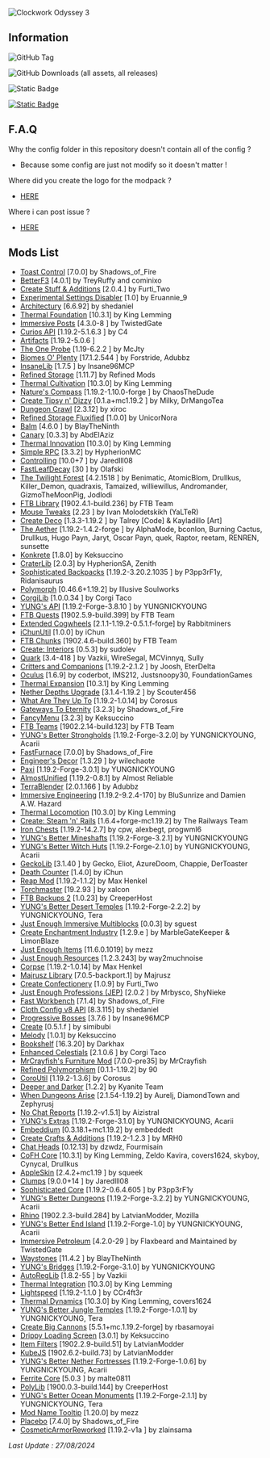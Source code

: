 
![Clockwork Odyssey 3](https://github.com/user-attachments/assets/e9c22a60-568d-46e6-818c-9d56a49182dc)


## Information

![GitHub Tag](https://img.shields.io/github/v/tag/RLLanonymous/Clockwork-Odyssey-Modpack?sort=date&style=for-the-badge&logo=gitbook)

![GitHub Downloads (all assets, all releases)](https://img.shields.io/github/downloads/RLLanonymous/Clockwork-Odyssey-Modpack/total?style=for-the-badge&logo=github&color=%23209403)

![Static Badge](https://img.shields.io/badge/Latest%20Minecraft%20Version%20Supported-1.19.2-%2307b1e0?style=for-the-badge)

[![Static Badge](https://img.shields.io/badge/Modpack%20Wiki-%23555555?style=for-the-badge)](https://github.com/RLLanonymous/Clockwork-Odyssey-Modpack/wiki)


## F.A.Q

Why the config folder in this repository doesn't contain all of the config ?

- Because some config are just not modify so it doesn't matter !

Where did you create the logo for the modpack ?

- [HERE](https://www.titlemc.app/)

Where i can post issue ? 

- [HERE](https://github.com/RLLanonymous/Clockwork-Odyssey-Modpack/issues)

## Mods List

- [Toast Control](https://www.curseforge.com/projects/271740) [7.0.0] by Shadows_of_Fire
- [BetterF3](https://www.curseforge.com/projects/401648) [4.0.1] by TreyRuffy and cominixo
- [Create Stuff & Additions](https://www.curseforge.com/projects/466792) [2.0.4.] by Furti_Two
- [Experimental Settings Disabler](https://www.curseforge.com/projects/926083) [1.0] by Eruannie_9
- [Architectury](https://www.curseforge.com/projects/419699) [6.6.92] by shedaniel
- [Thermal Foundation](https://www.curseforge.com/projects/222880) [10.3.1] by King Lemming
- [Immersive Posts](https://www.curseforge.com/projects/314645) [4.3.0-8
] by TwistedGate
- [Curios API](https://www.curseforge.com/projects/309927) [1.19.2-5.1.6.3
] by C4
- [Artifacts](https://www.curseforge.com/projects/312353) [1.19.2-5.0.6
]
- [The One Probe](https://www.curseforge.com/projects/245211) [1.19-6.2.2
] by McJty
- [Biomes O' Plenty](https://www.curseforge.com/projects/220318) [17.1.2.544
] by Forstride, Adubbz
- [InsaneLib](https://www.curseforge.com/projects/465109) [1.7.5
] by Insane96MCP
- [Refined Storage](https://www.curseforge.com/projects/243076) [1.11.7] by Refined Mods
- [Thermal Cultivation](https://www.curseforge.com/projects/271835) [10.3.0] by King Lemming
- [Nature's Compass](https://www.curseforge.com/projects/252848) [1.19.2-1.10.0-forge
] by ChaosTheDude
- [Create Tipsy n' Dizzy](https://www.curseforge.com/projects/952062) [0.1.a+mc1.19.2
] by Milky, DrMangoTea
- [Dungeon Crawl](https://www.curseforge.com/projects/324973) [2.3.12] by xiroc
- [Refined Storage Fluxified](https://www.curseforge.com/projects/383669) [1.0.0] by UnicorNora
- [Balm](https://www.curseforge.com/projects/531761) [4.6.0
] by BlayTheNinth
- [Canary](https://www.curseforge.com/projects/665658) [0.3.3] by AbdElAziz
- [Thermal Innovation](https://www.curseforge.com/projects/291737) [10.3.0] by King Lemming
- [Simple RPC](https://www.curseforge.com/projects/411816) [3.3.2] by HypherionMC
- [Controlling](https://www.curseforge.com/projects/250398) [10.0+7
] by Jaredlll08
- [FastLeafDecay](https://www.curseforge.com/projects/230976) [30
] by Olafski
- [The Twilight Forest](https://www.curseforge.com/projects/227639) [4.2.1518
] by Benimatic, AtomicBlom, Drullkus, Killer_Demon, quadraxis, Tamaized, williewillus, Andromander, GizmoTheMoonPig, Jodlodi
- [FTB Library](https://www.curseforge.com/projects/404465) [1902.4.1-build.236] by FTB Team
- [Mouse Tweaks](https://www.curseforge.com/projects/60089) [2.23
] by Ivan Molodetskikh (YaLTeR)
- [Create Deco](https://www.curseforge.com/projects/509285) [1.3.3-1.19.2
] by Talrey [Code] & Kayladillo [Art]
- [The Aether](https://www.curseforge.com/projects/255308) [1.19.2-1.4.2-forge
] by AlphaMode, bconlon, Burning Cactus, Drullkus, Hugo Payn, Jaryt, Oscar Payn, quek, Raptor, reetam, RENREN, sunsette
- [Konkrete](https://www.curseforge.com/projects/410295) [1.8.0] by Keksuccino
- [CraterLib](https://www.curseforge.com/projects/867099) [2.0.3] by HypherionSA, Zenith
- [Sophisticated Backpacks](https://www.curseforge.com/projects/422301) [1.19.2-3.20.2.1035
] by P3pp3rF1y, Ridanisaurus
- [Polymorph](https://www.curseforge.com/projects/388800) [0.46.6+1.19.2] by Illusive Soulworks
- [CorgiLib](https://www.curseforge.com/projects/693313) [1.0.0.34
] by Corgi Taco
- [YUNG's API](https://www.curseforge.com/projects/421850) [1.19.2-Forge-3.8.10
] by YUNGNICKYOUNG
- [FTB Quests](https://www.curseforge.com/projects/289412) [1902.5.9-build.399] by FTB Team
- [Extended Cogwheels](https://www.curseforge.com/projects/739973) [2.1.1-1.19.2-0.5.1.f-forge] by Rabbitminers
- [iChunUtil](https://www.curseforge.com/projects/229060) [1.0.0] by iChun
- [FTB Chunks](https://www.curseforge.com/projects/314906) [1902.4.6-build.360] by FTB Team
- [Create: Interiors](https://www.curseforge.com/projects/906239) [0.5.3] by sudolev
- [Quark](https://www.curseforge.com/projects/243121) [3.4-418
] by Vazkii, WireSegal, MCVinnyq, Sully
- [Critters and Companions](https://www.curseforge.com/projects/574913) [1.19.2-2.1.2
] by Joosh, EterDelta
- [Oculus](https://www.curseforge.com/projects/581495) [1.6.9] by coderbot, IMS212, Justsnoopy30, FoundationGames
- [Thermal Expansion](https://www.curseforge.com/projects/69163) [10.3.1] by King Lemming
- [Nether Depths Upgrade](https://www.curseforge.com/projects/670011) [3.1.4-1.19.2
] by Scouter456
- [What Are They Up To](https://www.curseforge.com/projects/945479) [1.19.2-1.0.14] by Corosus
- [Gateways To Eternity](https://www.curseforge.com/projects/417802) [3.2.3] by Shadows_of_Fire
- [FancyMenu](https://www.curseforge.com/projects/367706) [3.2.3] by Keksuccino
- [FTB Teams](https://www.curseforge.com/projects/404468) [1902.2.14-build.123] by FTB Team
- [YUNG's Better Strongholds](https://www.curseforge.com/projects/465575) [1.19.2-Forge-3.2.0] by YUNGNICKYOUNG, Acarii
- [FastFurnace](https://www.curseforge.com/projects/299540) [7.0.0] by Shadows_of_Fire
- [Engineer's Decor](https://www.curseforge.com/projects/313866) [1.3.29
] by wilechaote
- [Paxi](https://www.curseforge.com/projects/515708) [1.19.2-Forge-3.0.1] by YUNGNICKYOUNG
- [AlmostUnified](https://www.curseforge.com/projects/633823) [1.19.2-0.8.1] by Almost Reliable
- [TerraBlender](https://www.curseforge.com/projects/563928) [2.0.1.166
] by Adubbz
- [Immersive Engineering](https://www.curseforge.com/projects/231951) [1.19.2-9.2.4-170] by BluSunrize and Damien A.W. Hazard
- [Thermal Locomotion](https://www.curseforge.com/projects/406959) [10.3.0] by King Lemming
- [Create: Steam 'n' Rails](https://www.curseforge.com/projects/688231) [1.6.4+forge-mc1.19.2] by The Railways Team
- [Iron Chests](https://www.curseforge.com/projects/228756) [1.19.2-14.2.7] by cpw, alexbegt, progwml6
- [YUNG's Better Mineshafts](https://www.curseforge.com/projects/389665) [1.19.2-Forge-3.2.1] by YUNGNICKYOUNG
- [YUNG's Better Witch Huts](https://www.curseforge.com/projects/631401) [1.19.2-Forge-2.1.0] by YUNGNICKYOUNG, Acarii
- [GeckoLib](https://www.curseforge.com/projects/388172) [3.1.40
] by Gecko, Eliot, AzureDoom, Chappie, DerToaster
- [Death Counter](https://www.curseforge.com/projects/229068) [1.4.0] by iChun
- [Reap Mod](https://www.curseforge.com/projects/244256) [1.19.2-1.1.2] by Max Henkel
- [Torchmaster](https://www.curseforge.com/projects/254268) [19.2.93
] by xalcon
- [FTB Backups 2](https://www.curseforge.com/projects/622737) [1.0.23] by CreeperHost
- [YUNG's Better Desert Temples](https://www.curseforge.com/projects/631016) [1.19.2-Forge-2.2.2] by YUNGNICKYOUNG, Tera
- [Just Enough Immersive Multiblocks](https://www.curseforge.com/projects/634571) [0.0.3] by sguest
- [Create Enchantment Industry](https://www.curseforge.com/projects/688768) [1.2.9.e
] by MarbleGateKeeper & LimonBlaze
- [Just Enough Items](https://www.curseforge.com/projects/238222) [11.6.0.1019] by mezz
- [Just Enough Resources](https://www.curseforge.com/projects/240630) [1.2.3.243] by way2muchnoise
- [Corpse](https://www.curseforge.com/projects/316582) [1.19.2-1.0.14] by Max Henkel
- [Majrusz Library](https://www.curseforge.com/projects/437409) [7.0.5-backport.1] by Majrusz
- [Create Confectionery](https://www.curseforge.com/projects/531834) [1.0.9] by Furti_Two
- [Just Enough Professions (JEP)](https://www.curseforge.com/projects/417645) [2.0.2
] by Mrbysco, ShyNieke
- [Fast Workbench](https://www.curseforge.com/projects/288885) [7.1.4] by Shadows_of_Fire
- [Cloth Config v8 API](https://www.curseforge.com/projects/348521) [8.3.115] by shedaniel
- [Progressive Bosses](https://www.curseforge.com/projects/289466) [3.7.6
] by Insane96MCP
- [Create](https://www.curseforge.com/projects/328085) [0.5.1.f
] by simibubi
- [Melody](https://www.curseforge.com/projects/938643) [1.0.1] by Keksuccino
- [Bookshelf](https://www.curseforge.com/projects/228525) [16.3.20] by Darkhax
- [Enhanced Celestials](https://www.curseforge.com/projects/438447) [2.1.0.6
] by Corgi Taco
- [MrCrayfish's Furniture Mod](https://www.curseforge.com/projects/55438) [7.0.0-pre35] by MrCrayfish
- [Refined Polymorphism](https://www.curseforge.com/projects/943086) [0.1.1-1.19.2] by 90
- [CoroUtil](https://www.curseforge.com/projects/237749) [1.19.2-1.3.6] by Corosus
- [Deeper and Darker](https://www.curseforge.com/projects/659011) [1.2.2] by Kyanite Team
- [When Dungeons Arise](https://www.curseforge.com/projects/442508) [2.1.54-1.19.2] by Aurelj, DiamondTown and Zephyrusj
- [No Chat Reports](https://www.curseforge.com/projects/634062) [1.19.2-v1.5.1] by Aizistral
- [YUNG's Extras](https://www.curseforge.com/projects/480006) [1.19.2-Forge-3.1.0] by YUNGNICKYOUNG, Acarii
- [Embeddium](https://www.curseforge.com/projects/908741) [0.3.18.1+mc1.19.2] by embeddedt
- [Create Crafts & Additions](https://www.curseforge.com/projects/439890) [1.19.2-1.2.3
] by MRH0
- [Chat Heads](https://www.curseforge.com/projects/407206) [0.12.13] by dzwdz, Fourmisain
- [CoFH Core](https://www.curseforge.com/projects/69162) [10.3.1] by King Lemming, Zeldo Kavira, covers1624, skyboy, Cynycal, Drullkus
- [AppleSkin](https://www.curseforge.com/projects/248787) [2.4.2+mc1.19
] by squeek
- [Clumps](https://www.curseforge.com/projects/256717) [9.0.0+14
] by Jaredlll08
- [Sophisticated Core](https://www.curseforge.com/projects/618298) [1.19.2-0.6.4.605
] by P3pp3rF1y
- [YUNG's Better Dungeons](https://www.curseforge.com/projects/510089) [1.19.2-Forge-3.2.2] by YUNGNICKYOUNG, Acarii
- [Rhino](https://www.curseforge.com/projects/416294) [1902.2.3-build.284] by LatvianModder, Mozilla
- [YUNG's Better End Island](https://www.curseforge.com/projects/901344) [1.19.2-Forge-1.0] by YUNGNICKYOUNG, Acarii
- [Immersive Petroleum](https://www.curseforge.com/projects/268250) [4.2.0-29
] by Flaxbeard and Maintained by TwistedGate
- [Waystones](https://www.curseforge.com/projects/245755) [11.4.2
] by BlayTheNinth
- [YUNG's Bridges](https://www.curseforge.com/projects/536660) [1.19.2-Forge-3.1.0] by YUNGNICKYOUNG
- [AutoRegLib](https://www.curseforge.com/projects/250363) [1.8.2-55
] by Vazkii
- [Thermal Integration](https://www.curseforge.com/projects/626708) [10.3.0] by King Lemming
- [Lightspeed](https://modrinth.com/mod/US93mifm) [1.19.2-1.1.0
] by CCr4ft3r
- [Thermal Dynamics](https://www.curseforge.com/projects/227443) [10.3.0] by King Lemming, covers1624
- [YUNG's Better Jungle Temples](https://www.curseforge.com/projects/897669) [1.19.2-Forge-1.0.1] by YUNGNICKYOUNG, Tera
- [Create Big Cannons](https://www.curseforge.com/projects/646668) [5.5.1+mc.1.19.2-forge] by rbasamoyai
- [Drippy Loading Screen](https://www.curseforge.com/projects/511770) [3.0.1] by Keksuccino
- [Item Filters](https://www.curseforge.com/projects/309674) [1902.2.9-build.51] by LatvianModder
- [KubeJS](https://www.curseforge.com/projects/238086) [1902.6.2-build.73] by LatvianModder
- [YUNG's Better Nether Fortresses](https://www.curseforge.com/projects/817651) [1.19.2-Forge-1.0.6] by YUNGNICKYOUNG, Acarii
- [Ferrite Core](https://www.curseforge.com/projects/429235) [5.0.3
] by malte0811
- [PolyLib](https://www.curseforge.com/projects/576589) [1900.0.3-build.144] by CreeperHost
- [YUNG's Better Ocean Monuments](https://www.curseforge.com/projects/689238) [1.19.2-Forge-2.1.1] by YUNGNICKYOUNG, Tera
- [Mod Name Tooltip](https://www.curseforge.com/projects/238747) [1.20.0] by mezz
- [Placebo](https://www.curseforge.com/projects/283644) [7.4.0] by Shadows_of_Fire
- [CosmeticArmorReworked](https://www.curseforge.com/projects/237307) [1.19.2-v1a
] by zlainsama

 *Last Update : 27/08/2024*
